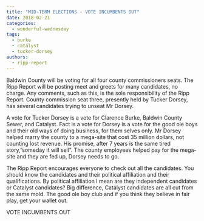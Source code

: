 ```yaml
---
title: "MID-TERM ELECTIONS - VOTE INCUMBENTS OUT"
date: 2018-02-21
categories: 
  - wonderful-wednesday
tags: 
  - burke
  - catalyst
  - tucker-dorsey
authors: 
  - ripp-report
---
```


Baldwin County will be voting for all four county commissioners seats. The Ripp Report will be posting meet and greets for many candidates, no charge. Any comments, such as this, is the sole responsibility of the Ripp Report. County commission seat three, presently held by Tucker Dorsey, has several candidates trying to unseat Mr Dorsey.

A vote for Tucker Dorsey is a vote for Clarence Burke, Baldwin County Sewer, and Catalyst. Fact is a vote for Dorsey is a vote for the good ole boys and their old ways of doing business, for them selves only. Mr Dorsey helped marry the county to a mega-site that cost 35 million dollars, not counting lost revenue. His promise, after 7 years is the same tired story,”someday it will sell”. The county employees helped pay for the mega-site and they are fed up, Dorsey needs to go.

The Ripp Report encourages everyone to check out all the candidates. You should know the candidates and their political affiliation and their qualifications. By political affiliation I mean are they independent candidates or Catalyst candidates? Big difference, Catalyst candidates are all cut from the same mold. The good ole boy club and if you think they believe in fair play, get your wallet out.

VOTE INCUMBENTS OUT
